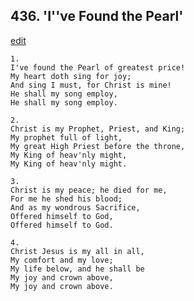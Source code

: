 
## 436.  'I''ve Found the Pearl'
[edit](https://docs.google.com/document/d/1iJqhqhFhZL4bQseQqS017c6E_1gcWyU%2D/edit?mode=html)



    1.
    I've found the Pearl of greatest price!
    My heart doth sing for joy;
    And sing I must, for Christ is mine!
    He shall my song employ,
    He shall my song employ.

    2.
    Christ is my Prophet, Priest, and King;
    My prophet full of light,
    My great High Priest before the throne,
    My King of heav'nly might,
    My King of heav'nly might.

    3.
    Christ is my peace; he died for me,
    For me he shed his blood;
    And as my wondrous Sacrifice,
    Offered himself to God,
    Offered himself to God.

    4.
    Christ Jesus is my all in all,
    My comfort and my love;
    My life below, and he shall be
    My joy and crown above,
    My joy and crown above.
